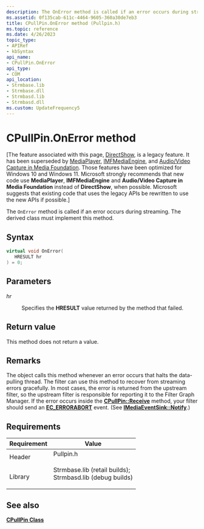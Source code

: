 ```yaml
---
description: The OnError method is called if an error occurs during streaming. The derived class must implement this method.
ms.assetid: 0f135cab-611c-4464-9605-360a30de7eb3
title: CPullPin.OnError method (Pullpin.h)
ms.topic: reference
ms.date: 4/26/2023
topic_type: 
- APIRef
- kbSyntax
api_name: 
- CPullPin.OnError
api_type: 
- COM
api_location: 
- Strmbase.lib
- Strmbase.dll
- Strmbasd.lib
- Strmbasd.dll
ms.custom: UpdateFrequency5
---
```


# CPullPin.OnError method

\[The feature associated with this page, [DirectShow](/windows/win32/directshow/directshow), is a legacy feature. It has been superseded by [MediaPlayer](/uwp/api/Windows.Media.Playback.MediaPlayer), [IMFMediaEngine](/windows/win32/api/mfmediaengine/nn-mfmediaengine-imfmediaengine), and [Audio/Video Capture in Media Foundation](windows/win32/medfound/audio-video-capture-in-media-foundation). Those features have been optimized for Windows 10 and Windows 11. Microsoft strongly recommends that new code use **MediaPlayer**, **IMFMediaEngine** and **Audio/Video Capture in Media Foundation** instead of **DirectShow**, when possible. Microsoft suggests that existing code that uses the legacy APIs be rewritten to use the new APIs if possible.\]

The `OnError` method is called if an error occurs during streaming. The derived class must implement this method.

## Syntax


```C++
virtual void OnError(
   HRESULT hr
) = 0;
```



## Parameters

<dl> <dt>

*hr* 
</dt> <dd>

Specifies the **HRESULT** value returned by the method that failed.

</dd> </dl>

## Return value

This method does not return a value.

## Remarks

The object calls this method whenever an error occurs that halts the data-pulling thread. The filter can use this method to recover from streaming errors gracefully. In most cases, the error is returned from the upstream filter, so the upstream filter is responsible for reporting it to the Filter Graph Manager. If the error occurs inside the [**CPullPin::Receive**](cpullpin-receive.md) method, your filter should send an [**EC\_ERRORABORT**](ec-errorabort.md) event. (See [**IMediaEventSink::Notify**](/windows/desktop/api/Strmif/nf-strmif-imediaeventsink-notify).)

## Requirements



| Requirement | Value |
|--------------------|--------------------------------------------------------------------------------------------------------------------------------------------------------------------------------------------|
| Header<br/>  | <dl> <dt>Pullpin.h</dt> </dl>                                                                                                       |
| Library<br/> | <dl> <dt>Strmbase.lib (retail builds); </dt> <dt>Strmbasd.lib (debug builds)</dt> </dl> |



## See also

<dl> <dt>

[**CPullPin Class**](cpullpin.md)
</dt> </dl>

 

 





